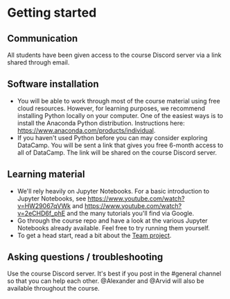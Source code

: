 # Getting started

## Communication
All students have been given access to the course Discord server via a link shared through email. 

## Software installation
* You will be able to work through most of the course material using free cloud resources. However, for learning purposes, we recommend installing Python locally on your computer. One of the easiest ways is to install the Anaconda Python distribution. Instructions here: https://www.anaconda.com/products/individual.
* If you haven't used Python before you can may consider exploring DataCamp. You will be sent a link that gives you free 6-month access to all of DataCamp. The link will be shared on the course Discord server.

## Learning material
* We'll rely heavily on Jupyter Notebooks. For a basic introduction to Jupyter Notebooks, see https://www.youtube.com/watch?v=HW29067qVWk and https://www.youtube.com/watch?v=2eCHD6f_phE and the many tutorials you'll find via Google. 
* Go through the course repo and have a look at the various Jupyter Notebooks already available. Feel free to try running them yourself. 
* To get a head start, read a bit about the [Team project](../team_project).

## Asking questions / troubleshooting

Use the course Discord server. It's best if you post in the #general channel so that you can help each other. @Alexander and @Arvid  will also be available throughout the course.

